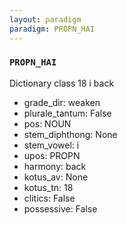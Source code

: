 ```yaml
---
layout: paradigm
paradigm: PROPN_HAI
---
```

### ` PROPN_HAI `

Dictionary class 18 i back
* grade_dir: weaken
* plurale_tantum: False
* pos: NOUN
* stem_diphthong: None
* stem_vowel: i
* upos: PROPN
* harmony: back
* kotus_av: None
* kotus_tn: 18
* clitics: False
* possessive: False
